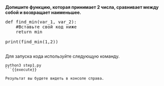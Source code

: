 **Допишите функцию, которая принимает 2 числа, сравнивает между собой и возвращает наименьшее.**

<pre class="file" data-filename="./step1.py" data-target="replace">
def find_min(var_1, var_2):
    #Вставьте свой код ниже
    return min

print(find_min(1,2))

</pre>

Для запуска кода используйте следующую команду.

```
python3 step1.py
```{{execute}}

Результат вы будете видеть в консоле справа.



